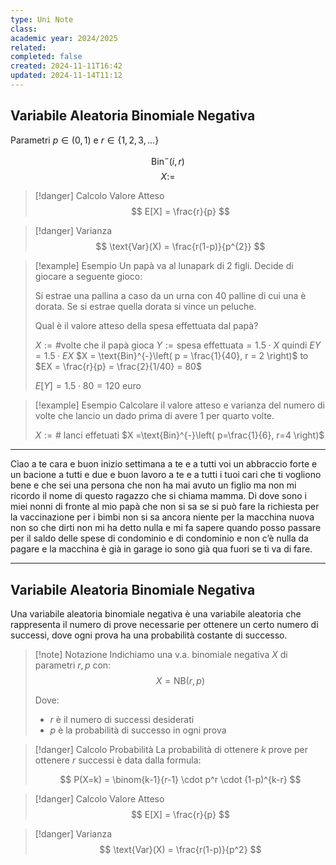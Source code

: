 ```yaml
---
type: Uni Note
class: 
academic year: 2024/2025
related: 
completed: false
created: 2024-11-11T16:42
updated: 2024-11-14T11:12
---
```

## Variabile Aleatoria Binomiale Negativa

Parametri $p \in (0,1)$ e $r \in \{  1,2,3,\dots \}$

$$
\text{Bin}^{-}(i, r)
$$
$$
X:= 
$$

>[!danger] Calcolo Valore Atteso
>$$
>E[X] = \frac{r}{p}
>$$

>[!danger] Varianza
>$$
>\text{Var}(X) = \frac{r(1-p)}{p^{2}}
>$$

>[!example] Esempio
>Un papà va al lunapark di 2 figli. Decide di giocare a seguente gioco:
>
>Si estrae una pallina a caso da un urna con 40 palline di cui una è dorata. Se si estrae quella dorata si vince un peluche.
>
>Qual è il valore atteso della spesa effettuata dal papà?
>
>$X:= \#\text{volte che il papà gioca}$
>$Y:= \text{spesa effettuata} = 1.5 \cdot X$ quindi $EY = 1.5 \cdot EX$
>$X = \text{Bin}^{-}\left( p = \frac{1}{40}, r = 2 \right)$ to $EX = \frac{r}{p} = \frac{2}{1/40} = 80$
>
>$E[Y] = 1.5 \cdot 80 = 120$ euro

>[!example] Esempio
>Calcolare il valore atteso e varianza del numero di volte che lancio un dado prima di avere 1 per quarto volte.
>
>$X:= \#\text{ lanci effetuati}$
>$X =\text{Bin}^{-}\left( p=\frac{1}{6}, r=4 \right)$

---

Ciao a te cara e buon inizio settimana a te e a tutti voi un abbraccio forte e un bacione a tutti e due e buon lavoro a te e a tutti i tuoi cari che ti vogliono bene e che sei una persona che non ha mai avuto un figlio ma non mi ricordo il nome di questo ragazzo che si chiama mamma. Di dove sono i miei nonni di fronte al mio papà che non si sa se si può fare la richiesta per la vaccinazione per i bimbi non si sa ancora niente per la macchina nuova non so che dirti non mi ha detto nulla e mi fa sapere quando posso passare per il saldo delle spese di condominio e di condominio e non c’è nulla da pagare e la macchina è già in garage io sono già qua fuori se ti va di fare.

---

## Variabile Aleatoria Binomiale Negativa

Una variabile aleatoria binomiale negativa è una variabile aleatoria che rappresenta il numero di prove necessarie per ottenere un certo numero di successi, dove ogni prova ha una probabilità costante di successo.

>[!note] Notazione
>Indichiamo una v.a. binomiale negativa $X$ di parametri $r,p$ con:
>$$
>X = \text{NB}(r,p)
>$$
>
>Dove:
>- $r$ è il numero di successi desiderati
>- $p$ è la probabilità di successo in ogni prova


>[!danger] Calcolo Probabilità
>La probabilità di ottenere $k$ prove per ottenere $r$ successi è data dalla formula:
>
>$$
>P(X=k) = \binom{k-1}{r-1} \cdot p^r \cdot (1-p)^{k-r}
>$$

>[!danger] Calcolo Valore Atteso
>$$
>E[X] = \frac{r}{p}
>$$

>[!danger] Varianza
>$$
>\text{Var}(X) = \frac{r(1-p)}{p^2}
>$$



